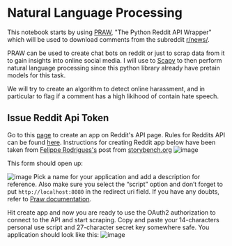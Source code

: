 # Natural Language Processing

This notebook starts by using [PRAW](https://praw.readthedocs.io/en/latest/#), \"The Python Reddit API Wrapper\" which will be used to download comments from the subreddit [r/news/](https://www.reddit.com/r/news/).
    
PRAW can be used to create chat bots on reddit or just to scrap data from it to gain insights into online social media. I will use to [Scapy](https://scapy.readthedocs.io/en/latest/introduction.html) to then perform natural language processing since this python library already have pretain models for this task.

We will try to create an algorithm to detect online harassment, and in particular to flag if a comment has a high likihood of contain hate speech.

## Issue Reddit Api Token

Go to this [page](https://www.reddit.com/prefs/apps) to create an app on Reddit's API page.
Rules for Reddits API can be found [here](https://github.com/reddit-archive/reddit/wiki/API).
Instructions for creating Reddit app below have been taken from [Felippe Rodrigues's](https://www.storybench.org/how-to-scrape-reddit-with-python/) post from [storybench.org](https://www.storybench.org/)
![image](https://www.storybench.org/wp-content/uploads/2018/03/Screen-Shot-2018-02-28-at-5.37.01-PM.png)

This form should open up:

![image](https://www.storybench.org/wp-content/uploads/2018/03/Screen-Shot-2018-02-28-at-6.55.38-PM.png)
Pick a name for your application and add a description for reference. Also make sure you select the “script” option and don’t forget to put `http://localhost:8080` in the redirect uri field. If you have any doubts, refer to [Praw documentation](https://praw.readthedocs.io/en/latest/getting_started/authentication.html#script-application). 

Hit create app and now you are ready to use the OAuth2 authorization to connect to the API and start scraping. Copy and paste your 14-characters personal use script and 27-character secret key somewhere safe. You application should look like this:
![image](https://www.storybench.org/wp-content/uploads/2018/03/Screen-Shot-2018-02-28-at-7.02.45-PM.png)